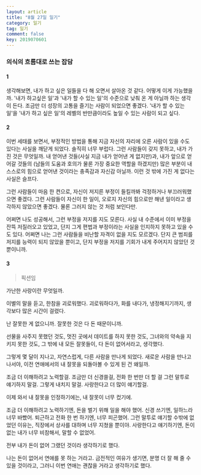 ```yaml
---
layout: article
title: "8월 27일 일기"
category: 일기
tag: 일기
comment: false
key: 2019070601
---
```


### 의식의 흐름대로 쓰는 잡담

#### 1

생각해보면, 내가 하고 싶은 일들을 다 해 오면서 살아온 것 같다.
어떻게 이게 가능했을까.
'내가 하고싶은 일'과 '내가 할 수 있는 일'의 수준으로 낮춰 온 게 아닐까 하는 생각이 든다.
조금만 더 성장의 고통을 즐기는 사람이 되었으면 좋겠다.
'내가 할 수 있는 일'을 '내가 하고 싶은 일'의 레벨의 반만큼이라도 높일 수 있는 사람이 되고 싶다.

#### 2

이번 세태를 보면서, 부정적인 방법을 통해 지금 자신의 자리에 오른 사람이 있을 수도 있다는 사실을 깨닫게 되었다.
솔직히 너무 부럽다.
그런 사람들이 갖지 못하고, 내가 가진 것은 무엇일까.
내 얻어낸 것들(사실 지금 내가 얻어낸 게 없지만)과, 내가 앞으로 얻어갈 것들의 (남들의 도움과 호의가 물론 가장 중요한 역할을 하겠지만) 많은 부분이 내 스스로의 힘으로 얻어낸 것이라는 충족감과 자신감 아닐까.
이런 것 밖에 가진 게 없다는 사실은 슬프다.

그런 사람들이 마음 한 켠으로, 자신이 저지른 부정이 들킬까봐 걱정하거나 부끄러워했으면 좋겠다.
그런 사람들이 자신이 한 일이, 오로지 자신의 힘으로만 해낸 일이라고 생각하지 않았으면 좋겠다.
물론 그러지 않는 것 처럼 보인다만.

어쩌면 나도 성공해서, 그런 부정을 저지를 지도 모른다.
사실 내 수준에서 이미 부정을 잔뜩 저질러오고 있었고, 단지 그게 편법과 부정이라는 사실을 인지하지 못하고 있을 수도 있다.
어쩌면 나는 그런 사람들을 비난할 자격이 없을 지도 모르겠다. 단지 큰 범죄를 저지를 능력이 되지 않았을 뿐이고, 단지 부정을 저지를 기회가 내게 주어지지 않았던 것 뿐이니까.


#### 3

> 픽션임

가난한 사랑이란 무엇일까.

이별의 말을 듣고, 한참을 괴로워했다.
괴로워하다가, 화를 내다가, 냉정해지기까지, 생각보다 많은 시간이 걸렸다.

난 잘못한 게 없으니까. 잘못한 것은 다 돈 때문이니까.

선물을 사주지 못했던 것도,
멋진 곳에서 데이트를 하지 못한 것도,
그녀와의 약속을 지키지 못한 것도,
그 밖에 내 모든 잘못들이,
다 돈이 없어서라고, 생각했다.

그렇게 몇 달이 지나고, 자연스럽게, 다른 사람을 만나게 되었다.
새로운 사람을 만나고 나서야, 이전 연애에서의 내 잘못을 되돌아볼 수 있게 된 건 왜일까.

조금 더 이해하려고 노력할걸.
조금만 더 신경쓸걸,
전화 한 번만 더 할 걸
그런 말투로 얘기하지 말걸.
그렇게 내치지 말걸.
사랑한다고 더 많이 얘기할걸.

이제 와서 내 잘못을 인정하기에는, 내 잘못이 너무 컸기에.

조금 더 이해하려고 노력하기엔, 돈을 벌기 위해 일을 해야 했어.
신경 쓰기엔, 일하느라 너무 바빴어.
퇴근하고 전화 한 번 하기엔, 너무 피곤했어.
그런 말투로 얘기할 수밖에 없었던 이유는, 직장에서 상사를 대하며 너무 지쳤을 뿐이야.
사랑한다고 얘기하기엔, 돈이 없는 내가 너무 비참해서, 말할 수 없었어.

전부 내가 돈이 없어 그랬던 것이라 생각하기로 했다.

나는 돈이 없어서 연애를 못 하는 거라고. 금전적인 여유가 생기면, 분명 더 잘 해 줄 수 있을 것이라고, 그러니 이번 연애는 괜찮을 거라고
생각하기로 했다.
